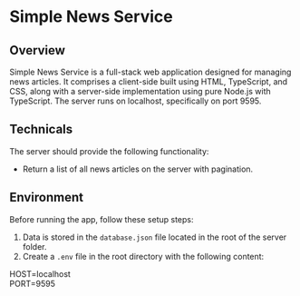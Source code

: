 # Simple News Service

## Overview

Simple News Service is a full-stack web application designed for managing news articles. It comprises a client-side built using HTML, TypeScript, and CSS, along with a server-side implementation using pure Node.js with TypeScript. The server runs on localhost, specifically on port 9595.

## Technicals

The server should provide the following functionality:

- Return a list of all news articles on the server with pagination.

## Environment

Before running the app, follow these setup steps:

1. Data is stored in the `database.json` file located in the root of the server folder.
2. Create a `.env` file in the root directory with the following content:

HOST=localhost <br/>
PORT=9595
